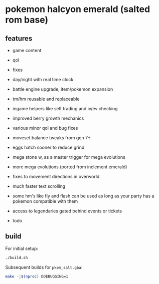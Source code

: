 # pokemon halcyon emerald (salted rom base)

## features

- game content
- qol
- fixes

- day/night with real time clock
- battle engine upgrade, item/pokemon expansion
- tm/hm reusable and replaceable
- ingame helpers like self trading and iv/ev checking
- improved berry growth mechanics
- various minor qol and bug fixes
- moveset balance tweaks from gen 7+
- eggs hatch sooner to reduce grind
- mega stone w, as a master trigger for mega evolutions
- more mega evolutions (ported from inclement emerald)
- fixes to movement directions in overworld
- much faster text scrolling
- some hm's like fly and flash can be used as long as your party has a pokemon compatible with them
- access to legendaries gated behind events or tickets
- todo

## build

For initial setup:
```sh
./build.sh
```

Subsequent builds for `pkem_salt.gba`:
```sh
make -j$(nproc) DDEBUGGING=1
```
